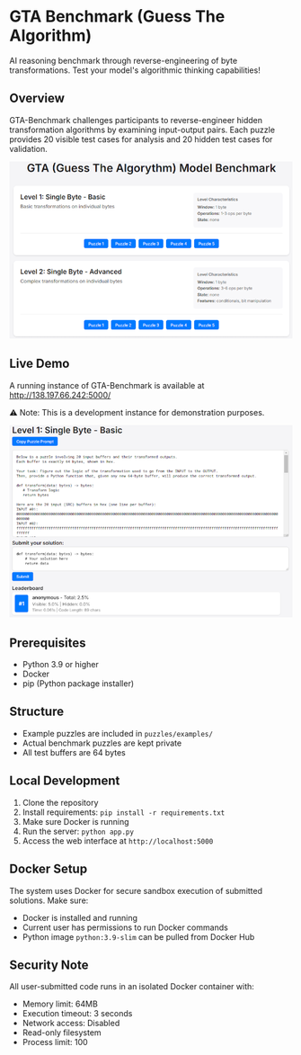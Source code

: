 # GTA Benchmark (Guess The Algorithm)
AI reasoning benchmark through reverse-engineering of byte transformations. Test your model's algorithmic thinking capabilities!

## Overview
GTA-Benchmark challenges participants to reverse-engineer hidden transformation algorithms by examining input-output pairs. Each puzzle provides 20 visible test cases for analysis and 20 hidden test cases for validation.

![GTA Benchmark Interface](/docs/images/interface.png)

## Live Demo
A running instance of GTA-Benchmark is available at http://138.197.66.242:5000/

⚠️ Note: This is a development instance for demonstration purposes.

![GTA Benchmark Interface](/docs/images/example.png)

## Prerequisites
- Python 3.9 or higher
- Docker
- pip (Python package installer)

## Structure
- Example puzzles are included in `puzzles/examples/`
- Actual benchmark puzzles are kept private
- All test buffers are 64 bytes

## Local Development
1. Clone the repository
2. Install requirements: `pip install -r requirements.txt`
3. Make sure Docker is running
4. Run the server: `python app.py`
5. Access the web interface at `http://localhost:5000`

## Docker Setup
The system uses Docker for secure sandbox execution of submitted solutions. Make sure:
- Docker is installed and running
- Current user has permissions to run Docker commands
- Python image `python:3.9-slim` can be pulled from Docker Hub

## Security Note
All user-submitted code runs in an isolated Docker container with:
- Memory limit: 64MB
- Execution timeout: 3 seconds
- Network access: Disabled
- Read-only filesystem
- Process limit: 100